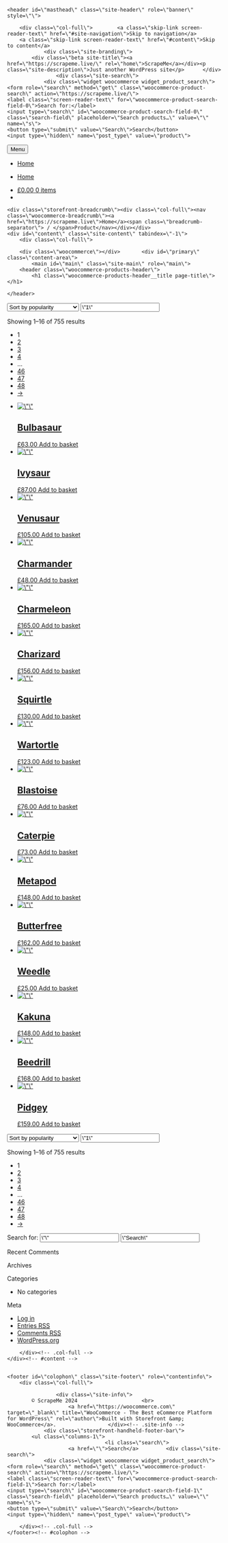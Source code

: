 <html lang=\"en-GB\"><head>
<meta charset=\"UTF-8\">
<meta name=\"viewport\" content=\"width=device-width, initial-scale=1, maximum-scale=2.0\">
<link rel=\"profile\" href=\"http://gmpg.org/xfn/11\">
<link rel=\"pingback\" href=\"https://scrapeme.live/xmlrpc.php\">

<title>Products – ScrapeMe</title>
<link rel=\"dns-prefetch\" href=\"//fonts.googleapis.com\">
<link rel=\"dns-prefetch\" href=\"//s.w.org\">
<link rel=\"alternate\" type=\"application/rss+xml\" title=\"ScrapeMe » Feed\" href=\"https://scrapeme.live/feed/\">
<link rel=\"alternate\" type=\"application/rss+xml\" title=\"ScrapeMe » Comments Feed\" href=\"https://scrapeme.live/comments/feed/\">
<link rel=\"alternate\" type=\"application/rss+xml\" title=\"ScrapeMe » Products Feed\" href=\"https://scrapeme.live/shop/feed/\">
		<script type=\"text/javascript\">
			window._wpemojiSettings = {\"baseUrl\":\"https:\/\/s.w.org\/images\/core\/emoji\/11\/72x72\/\",\"ext\":\".png\",\"svgUrl\":\"https:\/\/s.w.org\/images\/core\/emoji\/11\/svg\/\",\"svgExt\":\".svg\",\"source\":{\"concatemoji\":\"https:\/\/scrapeme.live\/wp-includes\/js\/wp-emoji-release.min.js?ver=4.9.25\"}};
			!function(e,a,t){var n,r,o,i=a.createElement(\"canvas\"),p=i.getContext&&i.getContext(\"2d\");function s(e,t){var a=String.fromCharCode;p.clearRect(0,0,i.width,i.height),p.fillText(a.apply(this,e),0,0);e=i.toDataURL();return p.clearRect(0,0,i.width,i.height),p.fillText(a.apply(this,t),0,0),e===i.toDataURL()}function c(e){var t=a.createElement(\"script\");t.src=e,t.defer=t.type=\"text/javascript\",a.getElementsByTagName(\"head\")[0].appendChild(t)}for(o=Array(\"flag\",\"emoji\"),t.supports={everything:!0,everythingExceptFlag:!0},r=0;r<o.length;r++)t.supports[o[r]]=function(e){if(!p||!p.fillText)return!1;switch(p.textBaseline=\"top\",p.font=\"600 32px Arial\",e){case\"flag\":return s([55356,56826,55356,56819],[55356,56826,8203,55356,56819])?!1:!s([55356,57332,56128,56423,56128,56418,56128,56421,56128,56430,56128,56423,56128,56447],[55356,57332,8203,56128,56423,8203,56128,56418,8203,56128,56421,8203,56128,56430,8203,56128,56423,8203,56128,56447]);case\"emoji\":return!s([55358,56760,9792,65039],[55358,56760,8203,9792,65039])}return!1}(o[r]),t.supports.everything=t.supports.everything&&t.supports[o[r]],\"flag\"!==o[r]&&(t.supports.everythingExceptFlag=t.supports.everythingExceptFlag&&t.supports[o[r]]);t.supports.everythingExceptFlag=t.supports.everythingExceptFlag&&!t.supports.flag,t.DOMReady=!1,t.readyCallback=function(){t.DOMReady=!0},t.supports.everything||(n=function(){t.readyCallback()},a.addEventListener?(a.addEventListener(\"DOMContentLoaded\",n,!1),e.addEventListener(\"load\",n,!1)):(e.attachEvent(\"onload\",n),a.attachEvent(\"onreadystatechange\",function(){\"complete\"===a.readyState&&t.readyCallback()})),(n=t.source||{}).concatemoji?c(n.concatemoji):n.wpemoji&&n.twemoji&&(c(n.twemoji),c(n.wpemoji)))}(window,document,window._wpemojiSettings);
		</script><script src=\"https://scrapeme.live/wp-includes/js/wp-emoji-release.min.js?ver=4.9.25\" type=\"text/javascript\" defer=\"\"></script>
		<style type=\"text/css\">
img.wp-smiley,
img.emoji {
	display: inline !important;
	border: none !important;
	box-shadow: none !important;
	height: 1em !important;
	width: 1em !important;
	margin: 0 .07em !important;
	vertical-align: -0.1em !important;
	background: none !important;
	padding: 0 !important;
}
</style>
<link rel=\"stylesheet\" id=\"epl-css-lib-css\" href=\"https://scrapeme.live/wp-content/plugins/easy-property-listings/lib/assets/css/style-structure.css?ver=3.2.2\" type=\"text/css\" media=\"all\">
<link rel=\"stylesheet\" id=\"epl-style-css\" href=\"https://scrapeme.live/wp-content/plugins/easy-property-listings/lib/assets/css/style.css?ver=3.2.2\" type=\"text/css\" media=\"all\">
<link rel=\"stylesheet\" id=\"bbp-default-css\" href=\"https://scrapeme.live/wp-content/plugins/bbpress/templates/default/css/bbpress.css?ver=2.5.14-6684\" type=\"text/css\" media=\"screen\">
<link rel=\"stylesheet\" id=\"simple-job-board-google-fonts-css\" href=\"https://fonts.googleapis.com/css?family=Roboto%3A100%2C100i%2C300%2C300i%2C400%2C400i%2C500%2C500i%2C700%2C700i%2C900%2C900i&amp;ver=2.6.0\" type=\"text/css\" media=\"all\">
<link rel=\"stylesheet\" id=\"simple-job-board-font-awesome-css\" href=\"https://scrapeme.live/wp-content/plugins/simple-job-board/public/css/font-awesome.min.css?ver=4.7.0\" type=\"text/css\" media=\"all\">
<link rel=\"stylesheet\" id=\"simple-job-board-jquery-ui-css\" href=\"https://scrapeme.live/wp-content/plugins/simple-job-board/public/css/jquery-ui.css?ver=1.12.1\" type=\"text/css\" media=\"all\">
<link rel=\"stylesheet\" id=\"simple-job-board-frontend-css\" href=\"https://scrapeme.live/wp-content/plugins/simple-job-board/public/css/simple-job-board-public.css?ver=3.0.0\" type=\"text/css\" media=\"all\">
<style id=\"woocommerce-inline-inline-css\" type=\"text/css\">
.woocommerce form .form-row .required { visibility: visible; }
</style>
<link rel=\"stylesheet\" id=\"storefront-style-css\" href=\"https://scrapeme.live/wp-content/themes/storefront/style.css?ver=2.3.3\" type=\"text/css\" media=\"all\">
<style id=\"storefront-style-inline-css\" type=\"text/css\">

			.main-navigation ul li a,
			.site-title a,
			ul.menu li a,
			.site-branding h1 a,
			.site-footer .storefront-handheld-footer-bar a:not(.button),
			button.menu-toggle,
			button.menu-toggle:hover,
			.handheld-navigation .dropdown-toggle {
				color: #333333;
			}

			button.menu-toggle,
			button.menu-toggle:hover {
				border-color: #333333;
			}

			.main-navigation ul li a:hover,
			.main-navigation ul li:hover > a,
			.site-title a:hover,
			a.cart-contents:hover,
			.site-header-cart .widget_shopping_cart a:hover,
			.site-header-cart:hover > li > a,
			.site-header ul.menu li.current-menu-item > a {
				color: #747474;
			}

			table th {
				background-color: #f8f8f8;
			}

			table tbody td {
				background-color: #fdfdfd;
			}

			table tbody tr:nth-child(2n) td,
			fieldset,
			fieldset legend {
				background-color: #fbfbfb;
			}

			.site-header,
			.secondary-navigation ul ul,
			.main-navigation ul.menu > li.menu-item-has-children:after,
			.secondary-navigation ul.menu ul,
			.storefront-handheld-footer-bar,
			.storefront-handheld-footer-bar ul li > a,
			.storefront-handheld-footer-bar ul li.search .site-search,
			button.menu-toggle,
			button.menu-toggle:hover {
				background-color: #ffffff;
			}

			p.site-description,
			.site-header,
			.storefront-handheld-footer-bar {
				color: #404040;
			}

			.storefront-handheld-footer-bar ul li.cart .count,
			button.menu-toggle:after,
			button.menu-toggle:before,
			button.menu-toggle span:before {
				background-color: #333333;
			}

			.storefront-handheld-footer-bar ul li.cart .count {
				color: #ffffff;
			}

			.storefront-handheld-footer-bar ul li.cart .count {
				border-color: #ffffff;
			}

			h1, h2, h3, h4, h5, h6 {
				color: #333333;
			}

			.widget h1 {
				border-bottom-color: #333333;
			}

			body,
			.secondary-navigation a,
			.onsale,
			.pagination .page-numbers li .page-numbers:not(.current), .woocommerce-pagination .page-numbers li .page-numbers:not(.current) {
				color: #6d6d6d;
			}

			.widget-area .widget a,
			.hentry .entry-header .posted-on a,
			.hentry .entry-header .byline a {
				color: #727272;
			}

			a  {
				color: #96588a;
			}

			a:focus,
			.button:focus,
			.button.alt:focus,
			.button.added_to_cart:focus,
			.button.wc-forward:focus,
			button:focus,
			input[type=\"button\"]:focus,
			input[type=\"reset\"]:focus,
			input[type=\"submit\"]:focus {
				outline-color: #96588a;
			}

			button, input[type=\"button\"], input[type=\"reset\"], input[type=\"submit\"], .button, .added_to_cart, .widget a.button, .site-header-cart .widget_shopping_cart a.button {
				background-color: #eeeeee;
				border-color: #eeeeee;
				color: #333333;
			}

			button:hover, input[type=\"button\"]:hover, input[type=\"reset\"]:hover, input[type=\"submit\"]:hover, .button:hover, .added_to_cart:hover, .widget a.button:hover, .site-header-cart .widget_shopping_cart a.button:hover {
				background-color: #d5d5d5;
				border-color: #d5d5d5;
				color: #333333;
			}

			button.alt, input[type=\"button\"].alt, input[type=\"reset\"].alt, input[type=\"submit\"].alt, .button.alt, .added_to_cart.alt, .widget-area .widget a.button.alt, .added_to_cart, .widget a.button.checkout {
				background-color: #333333;
				border-color: #333333;
				color: #ffffff;
			}

			button.alt:hover, input[type=\"button\"].alt:hover, input[type=\"reset\"].alt:hover, input[type=\"submit\"].alt:hover, .button.alt:hover, .added_to_cart.alt:hover, .widget-area .widget a.button.alt:hover, .added_to_cart:hover, .widget a.button.checkout:hover {
				background-color: #1a1a1a;
				border-color: #1a1a1a;
				color: #ffffff;
			}

			.pagination .page-numbers li .page-numbers.current, .woocommerce-pagination .page-numbers li .page-numbers.current {
				background-color: #e6e6e6;
				color: #636363;
			}

			#comments .comment-list .comment-content .comment-text {
				background-color: #f8f8f8;
			}

			.site-footer {
				background-color: #f0f0f0;
				color: #6d6d6d;
			}

			.site-footer a:not(.button) {
				color: #333333;
			}

			.site-footer h1, .site-footer h2, .site-footer h3, .site-footer h4, .site-footer h5, .site-footer h6 {
				color: #333333;
			}

			.page-template-template-homepage.has-post-thumbnail .type-page.has-post-thumbnail .entry-title {
				color: #000000;
			}

			.page-template-template-homepage.has-post-thumbnail .type-page.has-post-thumbnail .entry-content {
				color: #000000;
			}

			#order_review {
				background-color: #ffffff;
			}

			#payment .payment_methods > li .payment_box,
			#payment .place-order {
				background-color: #fafafa;
			}

			#payment .payment_methods > li:not(.woocommerce-notice) {
				background-color: #f5f5f5;
			}

			#payment .payment_methods > li:not(.woocommerce-notice):hover {
				background-color: #f0f0f0;
			}

			@media screen and ( min-width: 768px ) {
				.secondary-navigation ul.menu a:hover {
					color: #595959;
				}

				.secondary-navigation ul.menu a {
					color: #404040;
				}

				.site-header-cart .widget_shopping_cart,
				.main-navigation ul.menu ul.sub-menu,
				.main-navigation ul.nav-menu ul.children {
					background-color: #f0f0f0;
				}

				.site-header-cart .widget_shopping_cart .buttons,
				.site-header-cart .widget_shopping_cart .total {
					background-color: #f5f5f5;
				}

				.site-header {
					border-bottom-color: #f0f0f0;
				}
			}.storefront-product-pagination a {
					color: #6d6d6d;
					background-color: #ffffff;
				}
				.storefront-sticky-add-to-cart {
					color: #6d6d6d;
					background-color: #ffffff;
				}

				.storefront-sticky-add-to-cart a:not(.button) {
					color: #333333;
				}
</style>
<link rel=\"stylesheet\" id=\"storefront-icons-css\" href=\"https://scrapeme.live/wp-content/themes/storefront/assets/css/base/icons.css?ver=2.3.3\" type=\"text/css\" media=\"all\">
<link rel=\"stylesheet\" id=\"storefront-fonts-css\" href=\"https://fonts.googleapis.com/css?family=Source+Sans+Pro:400,300,300italic,400italic,600,700,900&amp;subset=latin%2Clatin-ext\" type=\"text/css\" media=\"all\">
<link rel=\"stylesheet\" id=\"storefront-woocommerce-style-css\" href=\"https://scrapeme.live/wp-content/themes/storefront/assets/css/woocommerce/woocommerce.css?ver=2.3.3\" type=\"text/css\" media=\"all\">
<style id=\"storefront-woocommerce-style-inline-css\" type=\"text/css\">

			a.cart-contents,
			.site-header-cart .widget_shopping_cart a {
				color: #333333;
			}

			table.cart td.product-remove,
			table.cart td.actions {
				border-top-color: #ffffff;
			}

			.woocommerce-tabs ul.tabs li.active a,
			ul.products li.product .price,
			.onsale,
			.widget_search form:before,
			.widget_product_search form:before {
				color: #6d6d6d;
			}

			.woocommerce-breadcrumb a,
			a.woocommerce-review-link,
			.product_meta a {
				color: #727272;
			}

			.onsale {
				border-color: #6d6d6d;
			}

			.star-rating span:before,
			.quantity .plus, .quantity .minus,
			p.stars a:hover:after,
			p.stars a:after,
			.star-rating span:before,
			#payment .payment_methods li input[type=radio]:first-child:checked+label:before {
				color: #96588a;
			}

			.widget_price_filter .ui-slider .ui-slider-range,
			.widget_price_filter .ui-slider .ui-slider-handle {
				background-color: #96588a;
			}

			.order_details {
				background-color: #f8f8f8;
			}

			.order_details > li {
				border-bottom: 1px dotted #e3e3e3;
			}

			.order_details:before,
			.order_details:after {
				background: -webkit-linear-gradient(transparent 0,transparent 0),-webkit-linear-gradient(135deg,#f8f8f8 33.33%,transparent 33.33%),-webkit-linear-gradient(45deg,#f8f8f8 33.33%,transparent 33.33%)
			}

			p.stars a:before,
			p.stars a:hover~a:before,
			p.stars.selected a.active~a:before {
				color: #6d6d6d;
			}

			p.stars.selected a.active:before,
			p.stars:hover a:before,
			p.stars.selected a:not(.active):before,
			p.stars.selected a.active:before {
				color: #96588a;
			}

			.single-product div.product .woocommerce-product-gallery .woocommerce-product-gallery__trigger {
				background-color: #eeeeee;
				color: #333333;
			}

			.single-product div.product .woocommerce-product-gallery .woocommerce-product-gallery__trigger:hover {
				background-color: #d5d5d5;
				border-color: #d5d5d5;
				color: #333333;
			}

			.button.loading {
				color: #eeeeee;
			}

			.button.loading:hover {
				background-color: #eeeeee;
			}

			.button.loading:after {
				color: #333333;
			}

			@media screen and ( min-width: 768px ) {
				.site-header-cart .widget_shopping_cart,
				.site-header .product_list_widget li .quantity {
					color: #404040;
				}
			}
</style>
<script type=\"text/javascript\" src=\"https://scrapeme.live/wp-includes/js/jquery/jquery.js?ver=1.12.4\"></script>
<script type=\"text/javascript\" src=\"https://scrapeme.live/wp-includes/js/jquery/jquery-migrate.min.js?ver=1.4.1\"></script>
<script type=\"text/javascript\" src=\"https://scrapeme.live/wp-content/plugins/easy-property-listings/lib/assets/js/epl.js?ver=3.2.2\"></script>
<script type=\"text/javascript\">
/* <![CDATA[ */
var epl_frontend_vars = {\"epl_default_view_type\":\"list\",\"ajaxurl\":\"https:\/\/scrapeme.live\/wp-admin\/admin-ajax.php\"};
/* ]]> */
</script>
<script type=\"text/javascript\" src=\"https://scrapeme.live/wp-content/plugins/easy-property-listings/lib/assets/js/jquery-front-scripts.js?ver=3.2.2\"></script>
<link rel=\"https://api.w.org/\" href=\"https://scrapeme.live/wp-json/\">
<link rel=\"EditURI\" type=\"application/rsd+xml\" title=\"RSD\" href=\"https://scrapeme.live/xmlrpc.php?rsd\">
<link rel=\"wlwmanifest\" type=\"application/wlwmanifest+xml\" href=\"https://scrapeme.live/wp-includes/wlwmanifest.xml\"> 
<meta name=\"generator\" content=\"WordPress 4.9.25\">
<meta name=\"generator\" content=\"WooCommerce 3.4.8\">
<!-- <script>
    // Initialize an agent at application startup, once per page/app.
    const botdPromise = import(\'https://openfpcdn.io/botd/v1\').then((Botd) => Botd.load())
    // Get detection results when you need them.
    botdPromise
        .then((botd) => botd.detect())
        .then((result) => {
            if (result[\'bot\']){
                window.location.replace(\"https://cdn.mos.cms.futurecdn.net/E5S3A5xLbETNBMcvzs2haY.jpg\")
            }
        })
        .catch((error) => console.error(error))
</script> -->	<noscript><style>.woocommerce-product-gallery{ opacity: 1 !important; }</style></noscript>
			<style type=\"text/css\">.recentcomments a{display:inline !important;padding:0 !important;margin:0 !important;}</style>
		</head>

<body class=\"archive post-type-archive post-type-archive-product woocommerce woocommerce-page woocommerce-js right-sidebar woocommerce-active storefront\">


<div id=\"page\" class=\"hfeed site\">
	
	<header id=\"masthead\" class=\"site-header\" role=\"banner\" style=\"\">

		<div class=\"col-full\">		<a class=\"skip-link screen-reader-text\" href=\"#site-navigation\">Skip to navigation</a>
		<a class=\"skip-link screen-reader-text\" href=\"#content\">Skip to content</a>
				<div class=\"site-branding\">
			<div class=\"beta site-title\"><a href=\"https://scrapeme.live/\" rel=\"home\">ScrapeMe</a></div><p class=\"site-description\">Just another WordPress site</p>		</div>
					<div class=\"site-search\">
				<div class=\"widget woocommerce widget_product_search\"><form role=\"search\" method=\"get\" class=\"woocommerce-product-search\" action=\"https://scrapeme.live/\">
	<label class=\"screen-reader-text\" for=\"woocommerce-product-search-field-0\">Search for:</label>
	<input type=\"search\" id=\"woocommerce-product-search-field-0\" class=\"search-field\" placeholder=\"Search products…\" value=\"\" name=\"s\">
	<button type=\"submit\" value=\"Search\">Search</button>
	<input type=\"hidden\" name=\"post_type\" value=\"product\">
</form>
</div>			</div>
		</div><div class=\"storefront-primary-navigation\"><div class=\"col-full\">		<nav id=\"site-navigation\" class=\"main-navigation\" role=\"navigation\" aria-label=\"Primary Navigation\">
		<button class=\"menu-toggle\" aria-controls=\"site-navigation\" aria-expanded=\"false\"><span>Menu</span></button>
			<div class=\"menu\"><ul aria-expanded=\"false\" class=\"nav-menu\">
<li><a href=\"https://scrapeme.live/\">Home</a></li></ul></div>
<div class=\"menu\"><ul>
<li><a href=\"https://scrapeme.live/\">Home</a></li></ul></div>
		</nav><!-- #site-navigation -->
				<ul id=\"site-header-cart\" class=\"site-header-cart menu\">
			<li class=\"\">
							<a class=\"cart-contents\" href=\"https://scrapeme.live\" title=\"View your shopping basket\">
				<span class=\"woocommerce-Price-amount amount\"><span class=\"woocommerce-Price-currencySymbol\">£</span>0.00</span> <span class=\"count\">0 items</span>
			</a>
					</li>
			<li>
				<div class=\"widget woocommerce widget_shopping_cart\"><div class=\"widget_shopping_cart_content\"></div></div>			</li>
		</ul>
		</div></div>
	</header><!-- #masthead -->

	<div class=\"storefront-breadcrumb\"><div class=\"col-full\"><nav class=\"woocommerce-breadcrumb\"><a href=\"https://scrapeme.live\">Home</a><span class=\"breadcrumb-separator\"> / </span>Product</nav></div></div>
	<div id=\"content\" class=\"site-content\" tabindex=\"-1\">
		<div class=\"col-full\">

		<div class=\"woocommerce\"></div>		<div id=\"primary\" class=\"content-area\">
			<main id=\"main\" class=\"site-main\" role=\"main\">
		<header class=\"woocommerce-products-header\">
			<h1 class=\"woocommerce-products-header__title page-title\"></h1>
	
	</header>
<div class=\"storefront-sorting\"><form class=\"woocommerce-ordering\" method=\"get\">
	<select name=\"orderby\" class=\"orderby\">
					<option value=\"popularity\" selected=\"selected\">Sort by popularity</option>
					<option value=\"rating\">Sort by average rating</option>
					<option value=\"date\">Sort by newness</option>
					<option value=\"price\">Sort by price: low to high</option>
					<option value=\"price-desc\">Sort by price: high to low</option>
			</select>
	<input type=\"hidden\" name=\"paged\" value=\"1\">
	</form>
<p class=\"woocommerce-result-count\">
	Showing 1–16 of 755 results</p>
<nav class=\"woocommerce-pagination\">
	<ul class=\"page-numbers\">
	<li><span aria-current=\"page\" class=\"page-numbers current\">1</span></li>
	<li><a class=\"page-numbers\" href=\"https://scrapeme.live/shop/page/2/\">2</a></li>
	<li><a class=\"page-numbers\" href=\"https://scrapeme.live/shop/page/3/\">3</a></li>
	<li><a class=\"page-numbers\" href=\"https://scrapeme.live/shop/page/4/\">4</a></li>
	<li><span class=\"page-numbers dots\">…</span></li>
	<li><a class=\"page-numbers\" href=\"https://scrapeme.live/shop/page/46/\">46</a></li>
	<li><a class=\"page-numbers\" href=\"https://scrapeme.live/shop/page/47/\">47</a></li>
	<li><a class=\"page-numbers\" href=\"https://scrapeme.live/shop/page/48/\">48</a></li>
	<li><a class=\"next page-numbers\" href=\"https://scrapeme.live/shop/page/2/\">→</a></li>
</ul>
</nav>
</div><ul class=\"products columns-4\">
<li class=\"post-759 product type-product status-publish has-post-thumbnail product_cat-pokemon product_cat-seed product_tag-bulbasaur product_tag-overgrow product_tag-seed first instock sold-individually taxable shipping-taxable purchasable product-type-simple\">
	<a href=\"https://scrapeme.live/shop/Bulbasaur/\" class=\"woocommerce-LoopProduct-link woocommerce-loop-product__link\"><img width=\"324\" height=\"324\" src=\"https://scrapeme.live/wp-content/uploads/2018/08/001-350x350.png\" class=\"attachment-woocommerce_thumbnail size-woocommerce_thumbnail wp-post-image\" alt=\"\" srcset=\"https://scrapeme.live/wp-content/uploads/2018/08/001-350x350.png 350w, https://scrapeme.live/wp-content/uploads/2018/08/001-150x150.png 150w, https://scrapeme.live/wp-content/uploads/2018/08/001-300x300.png 300w, https://scrapeme.live/wp-content/uploads/2018/08/001-100x100.png 100w, https://scrapeme.live/wp-content/uploads/2018/08/001-250x250.png 250w, https://scrapeme.live/wp-content/uploads/2018/08/001.png 475w\" sizes=\"(max-width: 324px) 100vw, 324px\"><h2 class=\"woocommerce-loop-product__title\">Bulbasaur</h2>
	<span class=\"price\"><span class=\"woocommerce-Price-amount amount\"><span class=\"woocommerce-Price-currencySymbol\">£</span>63.00</span></span>
</a><a href=\"/shop/?add-to-cart=759\" data-quantity=\"1\" class=\"button product_type_simple add_to_cart_button ajax_add_to_cart\" data-product_id=\"759\" data-product_sku=\"4391\" aria-label=\"Add “Bulbasaur” to your basket\" rel=\"nofollow\">Add to basket</a></li>
<li class=\"post-729 product type-product status-publish has-post-thumbnail product_cat-pokemon product_cat-seed product_tag-ivysaur product_tag-overgrow product_tag-seed instock sold-individually taxable shipping-taxable purchasable product-type-simple\">
	<a href=\"https://scrapeme.live/shop/Ivysaur/\" class=\"woocommerce-LoopProduct-link woocommerce-loop-product__link\"><img width=\"324\" height=\"324\" src=\"https://scrapeme.live/wp-content/uploads/2018/08/002-350x350.png\" class=\"attachment-woocommerce_thumbnail size-woocommerce_thumbnail wp-post-image\" alt=\"\" srcset=\"https://scrapeme.live/wp-content/uploads/2018/08/002-350x350.png 350w, https://scrapeme.live/wp-content/uploads/2018/08/002-150x150.png 150w, https://scrapeme.live/wp-content/uploads/2018/08/002-300x300.png 300w, https://scrapeme.live/wp-content/uploads/2018/08/002-100x100.png 100w, https://scrapeme.live/wp-content/uploads/2018/08/002-250x250.png 250w, https://scrapeme.live/wp-content/uploads/2018/08/002.png 475w\" sizes=\"(max-width: 324px) 100vw, 324px\"><h2 class=\"woocommerce-loop-product__title\">Ivysaur</h2>
	<span class=\"price\"><span class=\"woocommerce-Price-amount amount\"><span class=\"woocommerce-Price-currencySymbol\">£</span>87.00</span></span>
</a><a href=\"/shop/?add-to-cart=729\" data-quantity=\"1\" class=\"button product_type_simple add_to_cart_button ajax_add_to_cart\" data-product_id=\"729\" data-product_sku=\"7227\" aria-label=\"Add “Ivysaur” to your basket\" rel=\"nofollow\">Add to basket</a></li>
<li class=\"post-730 product type-product status-publish has-post-thumbnail product_cat-pokemon product_cat-seed product_tag-overgrow product_tag-seed product_tag-venusaur instock taxable shipping-taxable purchasable product-type-simple\">
	<a href=\"https://scrapeme.live/shop/Venusaur/\" class=\"woocommerce-LoopProduct-link woocommerce-loop-product__link\"><img width=\"324\" height=\"324\" src=\"https://scrapeme.live/wp-content/uploads/2018/08/003-350x350.png\" class=\"attachment-woocommerce_thumbnail size-woocommerce_thumbnail wp-post-image\" alt=\"\" srcset=\"https://scrapeme.live/wp-content/uploads/2018/08/003-350x350.png 350w, https://scrapeme.live/wp-content/uploads/2018/08/003-150x150.png 150w, https://scrapeme.live/wp-content/uploads/2018/08/003-300x300.png 300w, https://scrapeme.live/wp-content/uploads/2018/08/003-100x100.png 100w, https://scrapeme.live/wp-content/uploads/2018/08/003-250x250.png 250w, https://scrapeme.live/wp-content/uploads/2018/08/003.png 475w\" sizes=\"(max-width: 324px) 100vw, 324px\"><h2 class=\"woocommerce-loop-product__title\">Venusaur</h2>
	<span class=\"price\"><span class=\"woocommerce-Price-amount amount\"><span class=\"woocommerce-Price-currencySymbol\">£</span>105.00</span></span>
</a><a href=\"/shop/?add-to-cart=730\" data-quantity=\"1\" class=\"button product_type_simple add_to_cart_button ajax_add_to_cart\" data-product_id=\"730\" data-product_sku=\"7036\" aria-label=\"Add “Venusaur” to your basket\" rel=\"nofollow\">Add to basket</a></li>
<li class=\"post-731 product type-product status-publish has-post-thumbnail product_cat-lizard product_cat-pokemon product_tag-blaze product_tag-charmander product_tag-lizard last instock sold-individually taxable shipping-taxable purchasable product-type-simple\">
	<a href=\"https://scrapeme.live/shop/Charmander/\" class=\"woocommerce-LoopProduct-link woocommerce-loop-product__link\"><img width=\"324\" height=\"324\" src=\"https://scrapeme.live/wp-content/uploads/2018/08/004-350x350.png\" class=\"attachment-woocommerce_thumbnail size-woocommerce_thumbnail wp-post-image\" alt=\"\" srcset=\"https://scrapeme.live/wp-content/uploads/2018/08/004-350x350.png 350w, https://scrapeme.live/wp-content/uploads/2018/08/004-150x150.png 150w, https://scrapeme.live/wp-content/uploads/2018/08/004-300x300.png 300w, https://scrapeme.live/wp-content/uploads/2018/08/004-100x100.png 100w, https://scrapeme.live/wp-content/uploads/2018/08/004-250x250.png 250w, https://scrapeme.live/wp-content/uploads/2018/08/004.png 475w\" sizes=\"(max-width: 324px) 100vw, 324px\"><h2 class=\"woocommerce-loop-product__title\">Charmander</h2>
	<span class=\"price\"><span class=\"woocommerce-Price-amount amount\"><span class=\"woocommerce-Price-currencySymbol\">£</span>48.00</span></span>
</a><a href=\"/shop/?add-to-cart=731\" data-quantity=\"1\" class=\"button product_type_simple add_to_cart_button ajax_add_to_cart\" data-product_id=\"731\" data-product_sku=\"9086\" aria-label=\"Add “Charmander” to your basket\" rel=\"nofollow\">Add to basket</a></li>
<li class=\"post-732 product type-product status-publish has-post-thumbnail product_cat-flame product_cat-pokemon product_tag-blaze product_tag-charmeleon product_tag-flame first instock taxable shipping-taxable purchasable product-type-simple\">
	<a href=\"https://scrapeme.live/shop/Charmeleon/\" class=\"woocommerce-LoopProduct-link woocommerce-loop-product__link\"><img width=\"324\" height=\"324\" src=\"https://scrapeme.live/wp-content/uploads/2018/08/005-350x350.png\" class=\"attachment-woocommerce_thumbnail size-woocommerce_thumbnail wp-post-image\" alt=\"\" srcset=\"https://scrapeme.live/wp-content/uploads/2018/08/005-350x350.png 350w, https://scrapeme.live/wp-content/uploads/2018/08/005-150x150.png 150w, https://scrapeme.live/wp-content/uploads/2018/08/005-300x300.png 300w, https://scrapeme.live/wp-content/uploads/2018/08/005-100x100.png 100w, https://scrapeme.live/wp-content/uploads/2018/08/005-250x250.png 250w, https://scrapeme.live/wp-content/uploads/2018/08/005.png 475w\" sizes=\"(max-width: 324px) 100vw, 324px\"><h2 class=\"woocommerce-loop-product__title\">Charmeleon</h2>
	<span class=\"price\"><span class=\"woocommerce-Price-amount amount\"><span class=\"woocommerce-Price-currencySymbol\">£</span>165.00</span></span>
</a><a href=\"/shop/?add-to-cart=732\" data-quantity=\"1\" class=\"button product_type_simple add_to_cart_button ajax_add_to_cart\" data-product_id=\"732\" data-product_sku=\"6565\" aria-label=\"Add “Charmeleon” to your basket\" rel=\"nofollow\">Add to basket</a></li>
<li class=\"post-733 product type-product status-publish has-post-thumbnail product_cat-flame product_cat-pokemon product_tag-blaze product_tag-charizard product_tag-flame instock sold-individually taxable shipping-taxable purchasable product-type-simple\">
	<a href=\"https://scrapeme.live/shop/Charizard/\" class=\"woocommerce-LoopProduct-link woocommerce-loop-product__link\"><img width=\"324\" height=\"324\" src=\"https://scrapeme.live/wp-content/uploads/2018/08/006-350x350.png\" class=\"attachment-woocommerce_thumbnail size-woocommerce_thumbnail wp-post-image\" alt=\"\" srcset=\"https://scrapeme.live/wp-content/uploads/2018/08/006-350x350.png 350w, https://scrapeme.live/wp-content/uploads/2018/08/006-150x150.png 150w, https://scrapeme.live/wp-content/uploads/2018/08/006-300x300.png 300w, https://scrapeme.live/wp-content/uploads/2018/08/006-100x100.png 100w, https://scrapeme.live/wp-content/uploads/2018/08/006-250x250.png 250w, https://scrapeme.live/wp-content/uploads/2018/08/006.png 475w\" sizes=\"(max-width: 324px) 100vw, 324px\"><h2 class=\"woocommerce-loop-product__title\">Charizard</h2>
	<span class=\"price\"><span class=\"woocommerce-Price-amount amount\"><span class=\"woocommerce-Price-currencySymbol\">£</span>156.00</span></span>
</a><a href=\"/shop/?add-to-cart=733\" data-quantity=\"1\" class=\"button product_type_simple add_to_cart_button ajax_add_to_cart\" data-product_id=\"733\" data-product_sku=\"8840\" aria-label=\"Add “Charizard” to your basket\" rel=\"nofollow\">Add to basket</a></li>
<li class=\"post-734 product type-product status-publish has-post-thumbnail product_cat-pokemon product_cat-tiny-turtle product_tag-squirtle product_tag-tiny-turtle product_tag-torrent instock sold-individually taxable shipping-taxable purchasable product-type-simple\">
	<a href=\"https://scrapeme.live/shop/Squirtle/\" class=\"woocommerce-LoopProduct-link woocommerce-loop-product__link\"><img width=\"324\" height=\"324\" src=\"https://scrapeme.live/wp-content/uploads/2018/08/007-350x350.png\" class=\"attachment-woocommerce_thumbnail size-woocommerce_thumbnail wp-post-image\" alt=\"\" srcset=\"https://scrapeme.live/wp-content/uploads/2018/08/007-350x350.png 350w, https://scrapeme.live/wp-content/uploads/2018/08/007-150x150.png 150w, https://scrapeme.live/wp-content/uploads/2018/08/007-300x300.png 300w, https://scrapeme.live/wp-content/uploads/2018/08/007-100x100.png 100w, https://scrapeme.live/wp-content/uploads/2018/08/007-250x250.png 250w, https://scrapeme.live/wp-content/uploads/2018/08/007.png 475w\" sizes=\"(max-width: 324px) 100vw, 324px\"><h2 class=\"woocommerce-loop-product__title\">Squirtle</h2>
	<span class=\"price\"><span class=\"woocommerce-Price-amount amount\"><span class=\"woocommerce-Price-currencySymbol\">£</span>130.00</span></span>
</a><a href=\"/shop/?add-to-cart=734\" data-quantity=\"1\" class=\"button product_type_simple add_to_cart_button ajax_add_to_cart\" data-product_id=\"734\" data-product_sku=\"6094\" aria-label=\"Add “Squirtle” to your basket\" rel=\"nofollow\">Add to basket</a></li>
<li class=\"post-735 product type-product status-publish has-post-thumbnail product_cat-pokemon product_cat-turtle product_tag-torrent product_tag-turtle product_tag-wartortle last instock sold-individually taxable shipping-taxable purchasable product-type-simple\">
	<a href=\"https://scrapeme.live/shop/Wartortle/\" class=\"woocommerce-LoopProduct-link woocommerce-loop-product__link\"><img width=\"324\" height=\"324\" src=\"https://scrapeme.live/wp-content/uploads/2018/08/008-350x350.png\" class=\"attachment-woocommerce_thumbnail size-woocommerce_thumbnail wp-post-image\" alt=\"\" srcset=\"https://scrapeme.live/wp-content/uploads/2018/08/008-350x350.png 350w, https://scrapeme.live/wp-content/uploads/2018/08/008-150x150.png 150w, https://scrapeme.live/wp-content/uploads/2018/08/008-300x300.png 300w, https://scrapeme.live/wp-content/uploads/2018/08/008-100x100.png 100w, https://scrapeme.live/wp-content/uploads/2018/08/008-250x250.png 250w, https://scrapeme.live/wp-content/uploads/2018/08/008.png 475w\" sizes=\"(max-width: 324px) 100vw, 324px\"><h2 class=\"woocommerce-loop-product__title\">Wartortle</h2>
	<span class=\"price\"><span class=\"woocommerce-Price-amount amount\"><span class=\"woocommerce-Price-currencySymbol\">£</span>123.00</span></span>
</a><a href=\"/shop/?add-to-cart=735\" data-quantity=\"1\" class=\"button product_type_simple add_to_cart_button ajax_add_to_cart\" data-product_id=\"735\" data-product_sku=\"9659\" aria-label=\"Add “Wartortle” to your basket\" rel=\"nofollow\">Add to basket</a></li>
<li class=\"post-736 product type-product status-publish has-post-thumbnail product_cat-pokemon product_cat-shellfish product_tag-blastoise product_tag-shellfish product_tag-torrent first instock sold-individually taxable shipping-taxable purchasable product-type-simple\">
	<a href=\"https://scrapeme.live/shop/Blastoise/\" class=\"woocommerce-LoopProduct-link woocommerce-loop-product__link\"><img width=\"324\" height=\"324\" src=\"https://scrapeme.live/wp-content/uploads/2018/08/009-350x350.png\" class=\"attachment-woocommerce_thumbnail size-woocommerce_thumbnail wp-post-image\" alt=\"\" srcset=\"https://scrapeme.live/wp-content/uploads/2018/08/009-350x350.png 350w, https://scrapeme.live/wp-content/uploads/2018/08/009-150x150.png 150w, https://scrapeme.live/wp-content/uploads/2018/08/009-300x300.png 300w, https://scrapeme.live/wp-content/uploads/2018/08/009-100x100.png 100w, https://scrapeme.live/wp-content/uploads/2018/08/009-250x250.png 250w, https://scrapeme.live/wp-content/uploads/2018/08/009.png 475w\" sizes=\"(max-width: 324px) 100vw, 324px\"><h2 class=\"woocommerce-loop-product__title\">Blastoise</h2>
	<span class=\"price\"><span class=\"woocommerce-Price-amount amount\"><span class=\"woocommerce-Price-currencySymbol\">£</span>76.00</span></span>
</a><a href=\"/shop/?add-to-cart=736\" data-quantity=\"1\" class=\"button product_type_simple add_to_cart_button ajax_add_to_cart\" data-product_id=\"736\" data-product_sku=\"5212\" aria-label=\"Add “Blastoise” to your basket\" rel=\"nofollow\">Add to basket</a></li>
<li class=\"post-737 product type-product status-publish has-post-thumbnail product_cat-pokemon product_cat-worm product_tag-caterpie product_tag-shield-dust product_tag-worm instock sold-individually taxable shipping-taxable purchasable product-type-simple\">
	<a href=\"https://scrapeme.live/shop/Caterpie/\" class=\"woocommerce-LoopProduct-link woocommerce-loop-product__link\"><img width=\"324\" height=\"324\" src=\"https://scrapeme.live/wp-content/uploads/2018/08/010-350x350.png\" class=\"attachment-woocommerce_thumbnail size-woocommerce_thumbnail wp-post-image\" alt=\"\" srcset=\"https://scrapeme.live/wp-content/uploads/2018/08/010-350x350.png 350w, https://scrapeme.live/wp-content/uploads/2018/08/010-150x150.png 150w, https://scrapeme.live/wp-content/uploads/2018/08/010-300x300.png 300w, https://scrapeme.live/wp-content/uploads/2018/08/010-100x100.png 100w, https://scrapeme.live/wp-content/uploads/2018/08/010-250x250.png 250w, https://scrapeme.live/wp-content/uploads/2018/08/010.png 475w\" sizes=\"(max-width: 324px) 100vw, 324px\"><h2 class=\"woocommerce-loop-product__title\">Caterpie</h2>
	<span class=\"price\"><span class=\"woocommerce-Price-amount amount\"><span class=\"woocommerce-Price-currencySymbol\">£</span>73.00</span></span>
</a><a href=\"/shop/?add-to-cart=737\" data-quantity=\"1\" class=\"button product_type_simple add_to_cart_button ajax_add_to_cart\" data-product_id=\"737\" data-product_sku=\"7492\" aria-label=\"Add “Caterpie” to your basket\" rel=\"nofollow\">Add to basket</a></li>
<li class=\"post-738 product type-product status-publish has-post-thumbnail product_cat-cocoon product_cat-pokemon product_tag-cocoon product_tag-metapod product_tag-shed-skin instock taxable shipping-taxable purchasable product-type-simple\">
	<a href=\"https://scrapeme.live/shop/Metapod/\" class=\"woocommerce-LoopProduct-link woocommerce-loop-product__link\"><img width=\"324\" height=\"324\" src=\"https://scrapeme.live/wp-content/uploads/2018/08/011-350x350.png\" class=\"attachment-woocommerce_thumbnail size-woocommerce_thumbnail wp-post-image\" alt=\"\" srcset=\"https://scrapeme.live/wp-content/uploads/2018/08/011-350x350.png 350w, https://scrapeme.live/wp-content/uploads/2018/08/011-150x150.png 150w, https://scrapeme.live/wp-content/uploads/2018/08/011-300x300.png 300w, https://scrapeme.live/wp-content/uploads/2018/08/011-100x100.png 100w, https://scrapeme.live/wp-content/uploads/2018/08/011-250x250.png 250w, https://scrapeme.live/wp-content/uploads/2018/08/011.png 475w\" sizes=\"(max-width: 324px) 100vw, 324px\"><h2 class=\"woocommerce-loop-product__title\">Metapod</h2>
	<span class=\"price\"><span class=\"woocommerce-Price-amount amount\"><span class=\"woocommerce-Price-currencySymbol\">£</span>148.00</span></span>
</a><a href=\"/shop/?add-to-cart=738\" data-quantity=\"1\" class=\"button product_type_simple add_to_cart_button ajax_add_to_cart\" data-product_id=\"738\" data-product_sku=\"2072\" aria-label=\"Add “Metapod” to your basket\" rel=\"nofollow\">Add to basket</a></li>
<li class=\"post-739 product type-product status-publish has-post-thumbnail product_cat-butterfly product_cat-pokemon product_tag-butterfly product_tag-butterfree product_tag-compound-eyes last instock sold-individually taxable shipping-taxable purchasable product-type-simple\">
	<a href=\"https://scrapeme.live/shop/Butterfree/\" class=\"woocommerce-LoopProduct-link woocommerce-loop-product__link\"><img width=\"324\" height=\"324\" src=\"https://scrapeme.live/wp-content/uploads/2018/08/012-350x350.png\" class=\"attachment-woocommerce_thumbnail size-woocommerce_thumbnail wp-post-image\" alt=\"\" srcset=\"https://scrapeme.live/wp-content/uploads/2018/08/012-350x350.png 350w, https://scrapeme.live/wp-content/uploads/2018/08/012-150x150.png 150w, https://scrapeme.live/wp-content/uploads/2018/08/012-300x300.png 300w, https://scrapeme.live/wp-content/uploads/2018/08/012-100x100.png 100w, https://scrapeme.live/wp-content/uploads/2018/08/012-250x250.png 250w, https://scrapeme.live/wp-content/uploads/2018/08/012.png 475w\" sizes=\"(max-width: 324px) 100vw, 324px\"><h2 class=\"woocommerce-loop-product__title\">Butterfree</h2>
	<span class=\"price\"><span class=\"woocommerce-Price-amount amount\"><span class=\"woocommerce-Price-currencySymbol\">£</span>162.00</span></span>
</a><a href=\"/shop/?add-to-cart=739\" data-quantity=\"1\" class=\"button product_type_simple add_to_cart_button ajax_add_to_cart\" data-product_id=\"739\" data-product_sku=\"9507\" aria-label=\"Add “Butterfree” to your basket\" rel=\"nofollow\">Add to basket</a></li>
<li class=\"post-740 product type-product status-publish has-post-thumbnail product_cat-hairy-bug product_cat-pokemon product_tag-hairy-bug product_tag-shield-dust product_tag-weedle first instock taxable shipping-taxable purchasable product-type-simple\">
	<a href=\"https://scrapeme.live/shop/Weedle/\" class=\"woocommerce-LoopProduct-link woocommerce-loop-product__link\"><img width=\"324\" height=\"324\" src=\"https://scrapeme.live/wp-content/uploads/2018/08/013-350x350.png\" class=\"attachment-woocommerce_thumbnail size-woocommerce_thumbnail wp-post-image\" alt=\"\" srcset=\"https://scrapeme.live/wp-content/uploads/2018/08/013-350x350.png 350w, https://scrapeme.live/wp-content/uploads/2018/08/013-150x150.png 150w, https://scrapeme.live/wp-content/uploads/2018/08/013-300x300.png 300w, https://scrapeme.live/wp-content/uploads/2018/08/013-100x100.png 100w, https://scrapeme.live/wp-content/uploads/2018/08/013-250x250.png 250w, https://scrapeme.live/wp-content/uploads/2018/08/013.png 475w\" sizes=\"(max-width: 324px) 100vw, 324px\"><h2 class=\"woocommerce-loop-product__title\">Weedle</h2>
	<span class=\"price\"><span class=\"woocommerce-Price-amount amount\"><span class=\"woocommerce-Price-currencySymbol\">£</span>25.00</span></span>
</a><a href=\"/shop/?add-to-cart=740\" data-quantity=\"1\" class=\"button product_type_simple add_to_cart_button ajax_add_to_cart\" data-product_id=\"740\" data-product_sku=\"7525\" aria-label=\"Add “Weedle” to your basket\" rel=\"nofollow\">Add to basket</a></li>
<li class=\"post-741 product type-product status-publish has-post-thumbnail product_cat-cocoon product_cat-pokemon product_tag-cocoon product_tag-kakuna product_tag-shed-skin instock taxable shipping-taxable purchasable product-type-simple\">
	<a href=\"https://scrapeme.live/shop/Kakuna/\" class=\"woocommerce-LoopProduct-link woocommerce-loop-product__link\"><img width=\"324\" height=\"324\" src=\"https://scrapeme.live/wp-content/uploads/2018/08/014-350x350.png\" class=\"attachment-woocommerce_thumbnail size-woocommerce_thumbnail wp-post-image\" alt=\"\" srcset=\"https://scrapeme.live/wp-content/uploads/2018/08/014-350x350.png 350w, https://scrapeme.live/wp-content/uploads/2018/08/014-150x150.png 150w, https://scrapeme.live/wp-content/uploads/2018/08/014-300x300.png 300w, https://scrapeme.live/wp-content/uploads/2018/08/014-100x100.png 100w, https://scrapeme.live/wp-content/uploads/2018/08/014-250x250.png 250w, https://scrapeme.live/wp-content/uploads/2018/08/014.png 475w\" sizes=\"(max-width: 324px) 100vw, 324px\"><h2 class=\"woocommerce-loop-product__title\">Kakuna</h2>
	<span class=\"price\"><span class=\"woocommerce-Price-amount amount\"><span class=\"woocommerce-Price-currencySymbol\">£</span>148.00</span></span>
</a><a href=\"/shop/?add-to-cart=741\" data-quantity=\"1\" class=\"button product_type_simple add_to_cart_button ajax_add_to_cart\" data-product_id=\"741\" data-product_sku=\"1049\" aria-label=\"Add “Kakuna” to your basket\" rel=\"nofollow\">Add to basket</a></li>
<li class=\"post-742 product type-product status-publish has-post-thumbnail product_cat-poison-bee product_cat-pokemon product_tag-beedrill product_tag-poison-bee product_tag-swarm instock sold-individually taxable shipping-taxable purchasable product-type-simple\">
	<a href=\"https://scrapeme.live/shop/Beedrill/\" class=\"woocommerce-LoopProduct-link woocommerce-loop-product__link\"><img width=\"324\" height=\"324\" src=\"https://scrapeme.live/wp-content/uploads/2018/08/015-350x350.png\" class=\"attachment-woocommerce_thumbnail size-woocommerce_thumbnail wp-post-image\" alt=\"\" srcset=\"https://scrapeme.live/wp-content/uploads/2018/08/015-350x350.png 350w, https://scrapeme.live/wp-content/uploads/2018/08/015-150x150.png 150w, https://scrapeme.live/wp-content/uploads/2018/08/015-300x300.png 300w, https://scrapeme.live/wp-content/uploads/2018/08/015-100x100.png 100w, https://scrapeme.live/wp-content/uploads/2018/08/015-250x250.png 250w, https://scrapeme.live/wp-content/uploads/2018/08/015.png 475w\" sizes=\"(max-width: 324px) 100vw, 324px\"><h2 class=\"woocommerce-loop-product__title\">Beedrill</h2>
	<span class=\"price\"><span class=\"woocommerce-Price-amount amount\"><span class=\"woocommerce-Price-currencySymbol\">£</span>168.00</span></span>
</a><a href=\"/shop/?add-to-cart=742\" data-quantity=\"1\" class=\"button product_type_simple add_to_cart_button ajax_add_to_cart\" data-product_id=\"742\" data-product_sku=\"6542\" aria-label=\"Add “Beedrill” to your basket\" rel=\"nofollow\">Add to basket</a></li>
<li class=\"post-743 product type-product status-publish has-post-thumbnail product_cat-pokemon product_cat-tiny-bird product_tag-keen-eye product_tag-pidgey product_tag-tiny-bird last instock sold-individually taxable shipping-taxable purchasable product-type-simple\">
	<a href=\"https://scrapeme.live/shop/Pidgey/\" class=\"woocommerce-LoopProduct-link woocommerce-loop-product__link\"><img width=\"324\" height=\"324\" src=\"https://scrapeme.live/wp-content/uploads/2018/08/016-350x350.png\" class=\"attachment-woocommerce_thumbnail size-woocommerce_thumbnail wp-post-image\" alt=\"\" srcset=\"https://scrapeme.live/wp-content/uploads/2018/08/016-350x350.png 350w, https://scrapeme.live/wp-content/uploads/2018/08/016-150x150.png 150w, https://scrapeme.live/wp-content/uploads/2018/08/016-300x300.png 300w, https://scrapeme.live/wp-content/uploads/2018/08/016-100x100.png 100w, https://scrapeme.live/wp-content/uploads/2018/08/016-250x250.png 250w, https://scrapeme.live/wp-content/uploads/2018/08/016.png 475w\" sizes=\"(max-width: 324px) 100vw, 324px\"><h2 class=\"woocommerce-loop-product__title\">Pidgey</h2>
	<span class=\"price\"><span class=\"woocommerce-Price-amount amount\"><span class=\"woocommerce-Price-currencySymbol\">£</span>159.00</span></span>
</a><a href=\"/shop/?add-to-cart=743\" data-quantity=\"1\" class=\"button product_type_simple add_to_cart_button ajax_add_to_cart\" data-product_id=\"743\" data-product_sku=\"9452\" aria-label=\"Add “Pidgey” to your basket\" rel=\"nofollow\">Add to basket</a></li>
</ul>
<div class=\"storefront-sorting\"><form class=\"woocommerce-ordering\" method=\"get\">
	<select name=\"orderby\" class=\"orderby\">
					<option value=\"popularity\" selected=\"selected\">Sort by popularity</option>
					<option value=\"rating\">Sort by average rating</option>
					<option value=\"date\">Sort by newness</option>
					<option value=\"price\">Sort by price: low to high</option>
					<option value=\"price-desc\">Sort by price: high to low</option>
			</select>
	<input type=\"hidden\" name=\"paged\" value=\"1\">
	</form>
<p class=\"woocommerce-result-count\">
	Showing 1–16 of 755 results</p>
<nav class=\"woocommerce-pagination\">
	<ul class=\"page-numbers\">
	<li><span aria-current=\"page\" class=\"page-numbers current\">1</span></li>
	<li><a class=\"page-numbers\" href=\"https://scrapeme.live/shop/page/2/\">2</a></li>
	<li><a class=\"page-numbers\" href=\"https://scrapeme.live/shop/page/3/\">3</a></li>
	<li><a class=\"page-numbers\" href=\"https://scrapeme.live/shop/page/4/\">4</a></li>
	<li><span class=\"page-numbers dots\">…</span></li>
	<li><a class=\"page-numbers\" href=\"https://scrapeme.live/shop/page/46/\">46</a></li>
	<li><a class=\"page-numbers\" href=\"https://scrapeme.live/shop/page/47/\">47</a></li>
	<li><a class=\"page-numbers\" href=\"https://scrapeme.live/shop/page/48/\">48</a></li>
	<li><a class=\"next page-numbers\" href=\"https://scrapeme.live/shop/page/2/\">→</a></li>
</ul>
</nav>
</div>			</main><!-- #main -->
		</div><!-- #primary -->

		
<div id=\"secondary\" class=\"widget-area\" role=\"complementary\">
	<div id=\"search-2\" class=\"widget widget_search\"><form role=\"search\" method=\"get\" class=\"search-form\" action=\"https://scrapeme.live/\">
				<label>
					<span class=\"screen-reader-text\">Search for:</span>
					<input type=\"search\" class=\"search-field\" placeholder=\"Search …\" value=\"\" name=\"s\">
				</label>
				<input type=\"submit\" class=\"search-submit\" value=\"Search\">
			</form></div><div id=\"recent-comments-2\" class=\"widget widget_recent_comments\"><span class=\"gamma widget-title\">Recent Comments</span><ul id=\"recentcomments\"></ul></div><div id=\"archives-2\" class=\"widget widget_archive\"><span class=\"gamma widget-title\">Archives</span>		<ul>
				</ul>
		</div><div id=\"categories-2\" class=\"widget widget_categories\"><span class=\"gamma widget-title\">Categories</span>		<ul>
<li class=\"cat-item-none\">No categories</li>		</ul>
</div><div id=\"meta-2\" class=\"widget widget_meta\"><span class=\"gamma widget-title\">Meta</span>			<ul>
						<li><a href=\"https://scrapeme.live/wp-login.php\">Log in</a></li>
			<li><a href=\"https://scrapeme.live/feed/\">Entries <abbr title=\"Really Simple Syndication\">RSS</abbr></a></li>
			<li><a href=\"https://scrapeme.live/comments/feed/\">Comments <abbr title=\"Really Simple Syndication\">RSS</abbr></a></li>
			<li><a href=\"https://wordpress.org/\" title=\"Powered by WordPress, state-of-the-art semantic personal publishing platform.\">WordPress.org</a></li>			</ul>
			</div></div><!-- #secondary -->

		</div><!-- .col-full -->
	</div><!-- #content -->

	
	<footer id=\"colophon\" class=\"site-footer\" role=\"contentinfo\">
		<div class=\"col-full\">

					<div class=\"site-info\">
			© ScrapeMe 2024						<br>
						<a href=\"https://woocommerce.com\" target=\"_blank\" title=\"WooCommerce - The Best eCommerce Platform for WordPress\" rel=\"author\">Built with Storefront &amp; WooCommerce</a>.					</div><!-- .site-info -->
				<div class=\"storefront-handheld-footer-bar\">
			<ul class=\"columns-1\">
									<li class=\"search\">
						<a href=\"\">Search</a>			<div class=\"site-search\">
				<div class=\"widget woocommerce widget_product_search\"><form role=\"search\" method=\"get\" class=\"woocommerce-product-search\" action=\"https://scrapeme.live/\">
	<label class=\"screen-reader-text\" for=\"woocommerce-product-search-field-1\">Search for:</label>
	<input type=\"search\" id=\"woocommerce-product-search-field-1\" class=\"search-field\" placeholder=\"Search products…\" value=\"\" name=\"s\">
	<button type=\"submit\" value=\"Search\">Search</button>
	<input type=\"hidden\" name=\"post_type\" value=\"product\">
</form>
</div>			</div>
							</li>
							</ul>
		</div>
		
		</div><!-- .col-full -->
	</footer><!-- #colophon -->

	
</div><!-- #page -->

<script type=\"application/ld+json\">{\"@context\":\"https:\/\/schema.org\/\",\"@graph\":[{\"@type\":\"Product\",\"@id\":\"https:\/\/scrapeme.live\/shop\/Bulbasaur\/\",\"name\":\"Bulbasaur\",\"url\":\"https:\/\/scrapeme.live\/shop\/Bulbasaur\/\"},{\"@type\":\"Product\",\"@id\":\"https:\/\/scrapeme.live\/shop\/Ivysaur\/\",\"name\":\"Ivysaur\",\"url\":\"https:\/\/scrapeme.live\/shop\/Ivysaur\/\"},{\"@type\":\"Product\",\"@id\":\"https:\/\/scrapeme.live\/shop\/Venusaur\/\",\"name\":\"Venusaur\",\"url\":\"https:\/\/scrapeme.live\/shop\/Venusaur\/\"},{\"@type\":\"Product\",\"@id\":\"https:\/\/scrapeme.live\/shop\/Charmander\/\",\"name\":\"Charmander\",\"url\":\"https:\/\/scrapeme.live\/shop\/Charmander\/\"},{\"@type\":\"Product\",\"@id\":\"https:\/\/scrapeme.live\/shop\/Charmeleon\/\",\"name\":\"Charmeleon\",\"url\":\"https:\/\/scrapeme.live\/shop\/Charmeleon\/\"},{\"@type\":\"Product\",\"@id\":\"https:\/\/scrapeme.live\/shop\/Charizard\/\",\"name\":\"Charizard\",\"url\":\"https:\/\/scrapeme.live\/shop\/Charizard\/\"},{\"@type\":\"Product\",\"@id\":\"https:\/\/scrapeme.live\/shop\/Squirtle\/\",\"name\":\"Squirtle\",\"url\":\"https:\/\/scrapeme.live\/shop\/Squirtle\/\"},{\"@type\":\"Product\",\"@id\":\"https:\/\/scrapeme.live\/shop\/Wartortle\/\",\"name\":\"Wartortle\",\"url\":\"https:\/\/scrapeme.live\/shop\/Wartortle\/\"},{\"@type\":\"Product\",\"@id\":\"https:\/\/scrapeme.live\/shop\/Blastoise\/\",\"name\":\"Blastoise\",\"url\":\"https:\/\/scrapeme.live\/shop\/Blastoise\/\"},{\"@type\":\"Product\",\"@id\":\"https:\/\/scrapeme.live\/shop\/Caterpie\/\",\"name\":\"Caterpie\",\"url\":\"https:\/\/scrapeme.live\/shop\/Caterpie\/\"},{\"@type\":\"Product\",\"@id\":\"https:\/\/scrapeme.live\/shop\/Metapod\/\",\"name\":\"Metapod\",\"url\":\"https:\/\/scrapeme.live\/shop\/Metapod\/\"},{\"@type\":\"Product\",\"@id\":\"https:\/\/scrapeme.live\/shop\/Butterfree\/\",\"name\":\"Butterfree\",\"url\":\"https:\/\/scrapeme.live\/shop\/Butterfree\/\"},{\"@type\":\"Product\",\"@id\":\"https:\/\/scrapeme.live\/shop\/Weedle\/\",\"name\":\"Weedle\",\"url\":\"https:\/\/scrapeme.live\/shop\/Weedle\/\"},{\"@type\":\"Product\",\"@id\":\"https:\/\/scrapeme.live\/shop\/Kakuna\/\",\"name\":\"Kakuna\",\"url\":\"https:\/\/scrapeme.live\/shop\/Kakuna\/\"},{\"@type\":\"Product\",\"@id\":\"https:\/\/scrapeme.live\/shop\/Beedrill\/\",\"name\":\"Beedrill\",\"url\":\"https:\/\/scrapeme.live\/shop\/Beedrill\/\"},{\"@type\":\"Product\",\"@id\":\"https:\/\/scrapeme.live\/shop\/Pidgey\/\",\"name\":\"Pidgey\",\"url\":\"https:\/\/scrapeme.live\/shop\/Pidgey\/\"}]}</script>	<script type=\"text/javascript\">
		var c = document.body.className;
		c = c.replace(/woocommerce-no-js/, \'woocommerce-js\');
		document.body.className = c;
	</script>
	<script type=\"text/javascript\" src=\"https://scrapeme.live/wp-content/plugins/bbpress/templates/default/js/editor.js?ver=2.5.14-6684\"></script>
<script type=\"text/javascript\">
/* <![CDATA[ */
var wc_add_to_cart_params = {\"ajax_url\":\"\/wp-admin\/admin-ajax.php\",\"wc_ajax_url\":\"\/?wc-ajax=%%endpoint%%\",\"i18n_view_cart\":\"View basket\",\"cart_url\":\"https:\/\/scrapeme.live\",\"is_cart\":\"\",\"cart_redirect_after_add\":\"no\"};
/* ]]> */
</script>
<script type=\"text/javascript\" src=\"https://scrapeme.live/wp-content/plugins/woocommerce/assets/js/frontend/add-to-cart.min.js?ver=3.4.8\"></script>
<script type=\"text/javascript\" src=\"https://scrapeme.live/wp-content/plugins/woocommerce/assets/js/jquery-blockui/jquery.blockUI.min.js?ver=2.70\"></script>
<script type=\"text/javascript\" src=\"https://scrapeme.live/wp-content/plugins/woocommerce/assets/js/js-cookie/js.cookie.min.js?ver=2.1.4\"></script>
<script type=\"text/javascript\">
/* <![CDATA[ */
var woocommerce_params = {\"ajax_url\":\"\/wp-admin\/admin-ajax.php\",\"wc_ajax_url\":\"\/?wc-ajax=%%endpoint%%\"};
/* ]]> */
</script>
<script type=\"text/javascript\" src=\"https://scrapeme.live/wp-content/plugins/woocommerce/assets/js/frontend/woocommerce.min.js?ver=3.4.8\"></script>
<script type=\"text/javascript\">
/* <![CDATA[ */
var wc_cart_fragments_params = {\"ajax_url\":\"\/wp-admin\/admin-ajax.php\",\"wc_ajax_url\":\"\/?wc-ajax=%%endpoint%%\",\"cart_hash_key\":\"wc_cart_hash_d4113877938f700a0b9d0521465fe1ca\",\"fragment_name\":\"wc_fragments_d4113877938f700a0b9d0521465fe1ca\"};
/* ]]> */
</script>
<script type=\"text/javascript\" src=\"https://scrapeme.live/wp-content/plugins/woocommerce/assets/js/frontend/cart-fragments.min.js?ver=3.4.8\"></script>
<script type=\"text/javascript\" src=\"https://scrapeme.live/wp-content/themes/storefront/assets/js/navigation.min.js?ver=2.3.3\"></script>
<script type=\"text/javascript\" src=\"https://scrapeme.live/wp-content/themes/storefront/assets/js/skip-link-focus-fix.min.js?ver=20130115\"></script>
<script type=\"text/javascript\" src=\"https://scrapeme.live/wp-content/themes/storefront/assets/js/woocommerce/header-cart.min.js?ver=2.3.3\"></script>
<script type=\"text/javascript\" src=\"https://scrapeme.live/wp-includes/js/wp-embed.min.js?ver=4.9.25\"></script>



</body></html>
